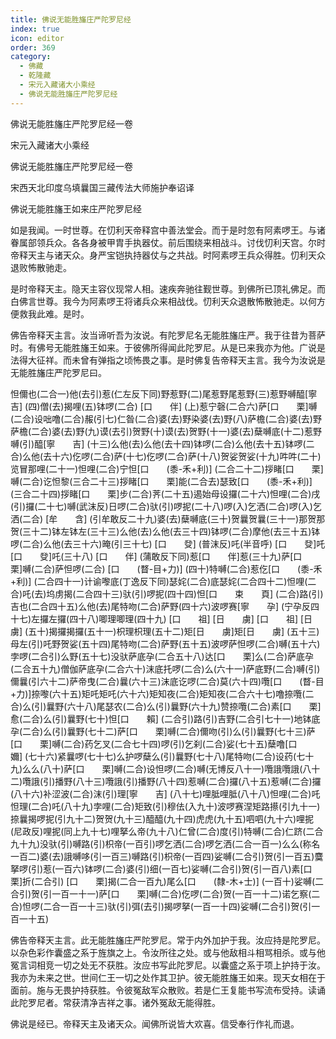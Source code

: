 ```yaml
---
title: 佛说无能胜旛庄严陀罗尼经
index: true
icon: editor
order: 369
category:
  - 佛藏
  - 乾隆藏
  - 宋元入藏诸大小乘经
  - 佛说无能胜旛庄严陀罗尼经
---
```


佛说无能胜旛庄严陀罗尼经一卷  

宋元入藏诸大小乘经  

佛说无能胜旛庄严陀罗尼经一卷  

宋西天北印度乌填曩国三藏传法大师施护奉诏译  

佛说无能胜旛王如来庄严陀罗尼经  

如是我闻。一时世尊。在忉利天帝释宫中善法堂会。而于是时忽有阿素啰王。与诸眷属部领兵众。各各身被甲胄手执器仗。前后围绕来相战斗。讨伐忉利天宫。尔时帝释天主与诸天众。身严宝铠执持器仗与之共战。时阿素啰王兵众得胜。忉利天众退败怖散驰走。  

是时帝释天主。隐天主容仪现常人相。速疾奔驰往觐世尊。到佛所已顶礼佛足。而白佛言世尊。我今为阿素啰王将诸兵众来相战伐。忉利天众退散怖散驰走。以何方便救我此难。是时。  

佛告帝释天主言。汝当谛听吾为汝说。有陀罗尼名无能胜旛庄严。我于往昔为菩萨时。有佛号无能胜旛王如来。于彼佛所得闻此陀罗尼。从是已来我亦为他。广说是法得大征祥。而未曾有弹指之顷怖畏之事。是时佛复告帝释天主言。我今为汝说是无能胜旛庄严陀罗尼曰。  

怛儞也(二合一)他(去引)惹(仁左反下同)野惹野(二)尾惹野尾惹野(三)惹野嚩醯[寧　　吉] (四)僧(去)揭哩(五)钵啰(二合) [口　　伴] (上)惹宁磬(二合六)萨[口　　栗]嚩(二合)设咄噜(二合)赧(引七)仁昝(二合)婆(去)野染婆(去)野(八)萨檐(二合)婆(去)野萨檐(二合)婆(去)野(九)谟(去引)贺野(十)谟(去)贺野(十一)婆(去)蘖嚩底(十二)惹野嚩(引)醯[寧　　吉] (十三)么他(去)么他(去十四)钵啰(二合)么他(去十五)钵啰(二合)么他(去十六)仡啰(二合)萨(十七)仡啰(二合)萨(十八)贺娑贺娑(十九)吽吽(二十)览冒那哩(二十一)怛哩(二合)宁怛[口　　(黍-禾+利)] (二合二十二)拶睹[口　　栗]嚩(二合)讫怛黎(三合二十三)拶睹[口　　栗]能(二合去)瑟致[口　　(黍-禾+利)] (三合二十四)拶睹[口　　栗]步(二合)荠(二十五)遏始母设攞(二十六)怛哩(二合)戌(引)攞(二十七)嚩(武沫反)日啰(二合)驮(引)啰抳(二十八)啰(入)乞洒(二合)啰(入)乞洒(二合) [牟　　含] (引牟敢反二十九)婆(去)蘖嚩底(三十)贺曩贺曩(三十一)那贺那贺(三十二)钵左钵左(三十三)么他(去)么他(去三十四)钵啰(二合)摩他(去三十五)钵啰(二合)么他(去三十六)晻(引三十七) [口　　癹] (普沫反)吒(半音呼) [口　　癹]吒[口　　癹]吒(三十八) [口　　伴] (蒲敢反下同)惹[口　　伴]惹(三十九)萨[口　　栗]嚩(二合)萨怛啰(二合) [口　　(瞀-目+力)] (四十)特嚩(二合)惹仡[口　　(黍-禾+利)] (二合四十一)计谕嚟底(丁逸反下同)瑟姹(二合)底瑟姹(二合四十二)怛哩(二合)吒(去)坞虏揭(二合四十三)驮(引)啰抳(四十四)怛[口　　束　　頁] (二合)路(引)吉也(二合四十五)么他(去)尾特吻(二合)萨野(四十六)波啰赛[寧　　孕] (宁孕反四十七)左攞左攞(四十八)唧理唧理(四十九) [口　　祖] [日　　虜] [口　　祖] [日　　虜] (五十)揭攞揭攞(五十一)枳理枳理(五十二)矩[日　　虜]矩[日　　虜] (五十三)母左(引)吒野贺娑(五十四)尾特吻(二合)萨野(五十五)波啰萨怛啰(二合)嚩(五十六)孛啰(二合引)么野(五十七)没驮萨底孕(二合五十八)达[口　　栗]么(二合)萨底孕(二合五十九)僧伽萨底孕(二合六十)沫底托啰(二合)么(六十一)萨底野(二合)嚩(引)儞曩(引六十二)萨帝曳(二合)曩(六十三)沫底讫啰(二合)莫(六十四)囕[口　　(瞀-目+力)]捺嚟(六十五)矩吒矩吒(六十六)矩知夜(二合)矩知夜(二合六十七)噜捺囕(二合)么(引)曩野(六十八)尾瑟农(二合)么(引)曩野(六十九)赞捺囕(二合)素[口　　栗]愈(二合)么(引)曩野(七十)怛[口　　賴] (二合引)路(引)吉野(二合引七十一)地钵底孕(二合)么(引)曩野(七十二)萨[口　　栗]嚩(二合)儞吻(引)么(引)曩野(七十三)萨[口　　栗]嚩(二合)药乞叉(二合七十四)啰(引)乞刹(二合)娑(七十五)蘖噜[口　　嬭] (七十六)紧曩啰(七十七)么护啰蘖么(引)曩野(七十八)尾特吻(二合)设药(七十九)么么(八十)萨[口　　栗]嚩(二合)设怛啰(二合)嚩(无博反八十一)囕誐囕誐(八十二)囕誐(引)播野(八十三)囕誐(引)播野(八十四)惹嚩(二合)攞(八十五)惹嚩(二合)攞(八十六)补涩波(二合)沫(引)理[寧　　吉] (八十七)哩胝哩胝(八十八)怛哩(二合)吒怛理(二合)吒(八十九)孛哩(二合)矩致(引)穆佉(入九十)波啰赛涅矩路攃(引九十一)捺曩揭啰抳(引九十二)贺贺(九十三)醯醯(九十四)虎虎(九十五)呬呬(九十六)哩抳(尼政反)哩抳(同上九十七)哩拏么帝(九十八)仁曾(二合)度(引)特嚩(二合)仁跻(二合九十九)没驮(引)嚩路(引)枳帝(一百引)啰乞洒(二合)啰乞洒(二合一百一)么么(称名一百二)婆(去)誐嚩哆(引一百三)嚩路(引)枳帝(一百四)娑嚩(二合引)贺(引一百五)麌拏啰(引)惹(一百六)钵啰(二合)婆(引)细(一百七)娑嚩(二合引)贺(引一百八)素[口　　栗]折(二合引) [口　　栗]揭(二合一百九)尾么[口　　(隸-木+士)] (一百十)娑嚩(二合引)贺(引一百一十一)萨[口　　栗]嚩(二合)仡啰(二合)贺(一百一十二)诺乞察(二合)怛啰(二合一百一十三)驮(引)弭(去引)揭啰拏(一百一十四)娑嚩(二合引)贺(引一百一十五)  

佛告帝释天主言。此无能胜旛庄严陀罗尼。常于内外加护于我。汝应持是陀罗尼。以杂色彩作囊盛之系于旌旗之上。令汝所往之处。或与他敌相斗相骂相杀。或与他冤言词相竞一切之处无不获胜。汝应书写此陀罗尼。以囊盛之系于项上护持于汝。我亦为未来之世。世间仁王一切之处作其卫护。彼无能胜旛王如来。现天女相在于面前。施与无畏护持获胜。令彼冤敌军众散败。若是仁王复能书写流布受持。读诵此陀罗尼者。常获清净吉祥之事。诸外冤敌无能得胜。  

佛说是经已。帝释天主及诸天众。闻佛所说皆大欢喜。信受奉行作礼而退。  
